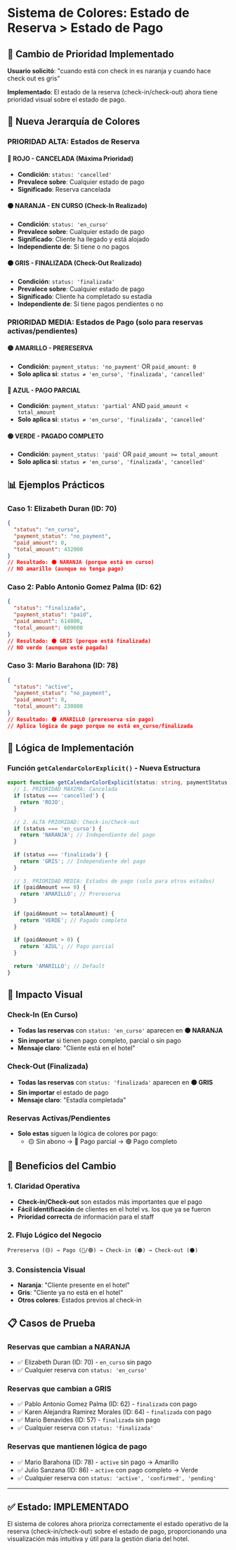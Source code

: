 # Sistema de Colores: Estado de Reserva > Estado de Pago

## 🎯 Cambio de Prioridad Implementado

**Usuario solicitó**: "cuando está con check in es naranja y cuando hace check out es gris"

**Implementado**: El estado de la reserva (check-in/check-out) ahora tiene prioridad visual sobre el estado de pago.

## 🔄 Nueva Jerarquía de Colores

### **PRIORIDAD ALTA: Estados de Reserva**

#### **🔴 ROJO - CANCELADA (Máxima Prioridad)**
- **Condición**: `status: 'cancelled'`
- **Prevalece sobre**: Cualquier estado de pago
- **Significado**: Reserva cancelada

#### **🟠 NARANJA - EN CURSO (Check-In Realizado)**
- **Condición**: `status: 'en_curso'` 
- **Prevalece sobre**: Cualquier estado de pago
- **Significado**: Cliente ha llegado y está alojado
- **Independiente de**: Si tiene o no pagos

#### **⚫ GRIS - FINALIZADA (Check-Out Realizado)**
- **Condición**: `status: 'finalizada'`
- **Prevalece sobre**: Cualquier estado de pago
- **Significado**: Cliente ha completado su estadía
- **Independiente de**: Si tiene pagos pendientes o no

### **PRIORIDAD MEDIA: Estados de Pago (solo para reservas activas/pendientes)**

#### **🟡 AMARILLO - PRERESERVA**
- **Condición**: `payment_status: 'no_payment'` OR `paid_amount: 0`
- **Solo aplica si**: `status ≠ 'en_curso', 'finalizada', 'cancelled'`

#### **🔵 AZUL - PAGO PARCIAL**
- **Condición**: `payment_status: 'partial'` AND `paid_amount < total_amount`
- **Solo aplica si**: `status ≠ 'en_curso', 'finalizada', 'cancelled'`

#### **🟢 VERDE - PAGADO COMPLETO**
- **Condición**: `payment_status: 'paid'` OR `paid_amount >= total_amount`
- **Solo aplica si**: `status ≠ 'en_curso', 'finalizada', 'cancelled'`

## 📊 Ejemplos Prácticos

### **Caso 1: Elizabeth Duran (ID: 70)**
```json
{
  "status": "en_curso",
  "payment_status": "no_payment",
  "paid_amount": 0,
  "total_amount": 432000
}
// Resultado: 🟠 NARANJA (porque está en curso)
// NO amarillo (aunque no tenga pago)
```

### **Caso 2: Pablo Antonio Gomez Palma (ID: 62)**
```json
{
  "status": "finalizada",
  "payment_status": "paid", 
  "paid_amount": 614800,
  "total_amount": 609600
}
// Resultado: ⚫ GRIS (porque está finalizada)
// NO verde (aunque esté pagada)
```

### **Caso 3: Mario Barahona (ID: 78)**
```json
{
  "status": "active",
  "payment_status": "no_payment",
  "paid_amount": 0,
  "total_amount": 230800
}
// Resultado: 🟡 AMARILLO (prereserva sin pago)
// Aplica lógica de pago porque no está en_curso/finalizada
```

## 🔧 Lógica de Implementación

### **Función `getCalendarColorExplicit()` - Nueva Estructura**
```typescript
export function getCalendarColorExplicit(status: string, paymentStatus: string, paidAmount: number = 0, totalAmount: number = 0): string {
  // 1. PRIORIDAD MÁXIMA: Cancelada
  if (status === 'cancelled') {
    return 'ROJO';
  }
  
  // 2. ALTA PRIORIDAD: Check-in/Check-out
  if (status === 'en_curso') {
    return 'NARANJA'; // Independiente del pago
  }
  
  if (status === 'finalizada') {
    return 'GRIS'; // Independiente del pago
  }
  
  // 3. PRIORIDAD MEDIA: Estados de pago (solo para otros estados)
  if (paidAmount === 0) {
    return 'AMARILLO'; // Prereserva
  }
  
  if (paidAmount >= totalAmount) {
    return 'VERDE'; // Pagado completo
  }
  
  if (paidAmount > 0) {
    return 'AZUL'; // Pago parcial
  }
  
  return 'AMARILLO'; // Default
}
```

## 🎨 Impacto Visual

### **Check-In (En Curso)**
- **Todas las reservas** con `status: 'en_curso'` aparecen en **🟠 NARANJA**
- **Sin importar** si tienen pago completo, parcial o sin pago
- **Mensaje claro**: "Cliente está en el hotel"

### **Check-Out (Finalizada)**
- **Todas las reservas** con `status: 'finalizada'` aparecen en **⚫ GRIS**
- **Sin importar** el estado de pago
- **Mensaje claro**: "Estadía completada"

### **Reservas Activas/Pendientes**
- **Solo estas** siguen la lógica de colores por pago:
  - 🟡 Sin abono → 🔵 Pago parcial → 🟢 Pago completo

## 🚀 Beneficios del Cambio

### **1. Claridad Operativa**
- **Check-in/Check-out** son estados más importantes que el pago
- **Fácil identificación** de clientes en el hotel vs. los que ya se fueron
- **Prioridad correcta** de información para el staff

### **2. Flujo Lógico del Negocio**
```
Prereserva (🟡) → Pago (🔵/🟢) → Check-in (🟠) → Check-out (⚫)
```

### **3. Consistencia Visual**
- **Naranja**: "Cliente presente en el hotel"
- **Gris**: "Cliente ya no está en el hotel"
- **Otros colores**: Estados previos al check-in

## 📋 Casos de Prueba

### **Reservas que cambian a NARANJA**
- ✅ Elizabeth Duran (ID: 70) - `en_curso` sin pago
- ✅ Cualquier reserva con `status: 'en_curso'`

### **Reservas que cambian a GRIS**
- ✅ Pablo Antonio Gomez Palma (ID: 62) - `finalizada` con pago
- ✅ Karen Alejandra Ramirez Morales (ID: 64) - `finalizada` con pago
- ✅ Mario Benavides (ID: 57) - `finalizada` sin pago
- ✅ Cualquier reserva con `status: 'finalizada'`

### **Reservas que mantienen lógica de pago**
- ✅ Mario Barahona (ID: 78) - `active` sin pago → Amarillo
- ✅ Julio Sanzana (ID: 86) - `active` con pago completo → Verde
- ✅ Cualquier reserva con `status: 'active', 'confirmed', 'pending'`

---

## ✅ Estado: IMPLEMENTADO

El sistema de colores ahora prioriza correctamente el estado operativo de la reserva (check-in/check-out) sobre el estado de pago, proporcionando una visualización más intuitiva y útil para la gestión diaria del hotel. 